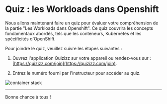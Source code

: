# Quiz : les Workloads dans Openshift

Nous allons maintenant faire un quiz pour évaluer votre compréhension de la partie "Les Workloads dans Openshift". Ce quiz couvrira les concepts fondamentaux abordés, tels que les conteneurs, Kubernetes et les spécificités d'OpenShift.

Pour joindre le quiz, veuillez suivre les étapes suivantes :

1. Ouvrez l'application Quizizz sur votre appareil ou rendez-vous sur : [https://quizizz.com/join](https://quizizz.com/join).

2. Entrez le numéro fourni par l'instructeur pour accéder au quiz.

![container stack](./images/quizizz.svg)

---

Bonne chance à tous !

